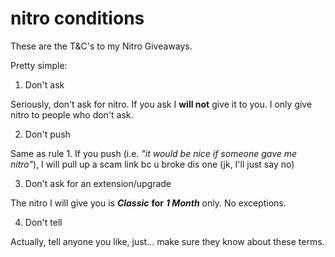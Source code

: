 # nitro conditions

These are the T&C's to my Nitro Giveaways.

Pretty simple:

1. Don't ask

Seriously, don't ask for nitro. If you ask I **will not** give it to you.
I only give nitro to people who don't ask.

2. Don't push

Same as rule 1. If you push (i.e. *"it would be nice if someone gave me nitro"*), I will pull up a scam link bc u broke dis one (jk, I'll just say no)

3. Don't ask for an extension/upgrade

The nitro I will give you is ***Classic*** **for** ***1 Month*** only.
No exceptions.

4. Don't tell

Actually, tell anyone you like, just... make sure they know about these terms.
